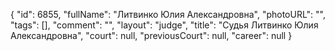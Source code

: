 {
    "id": 6855,
    "fullName": "Литвинко Юлия Александровна",
    "photoURL": "",
    "tags": [],
    "comment": "",
    "layout": "judge",
    "title": "Судья Литвинко Юлия Александровна",
    "court": null,
    "previousCourt": null,
    "career": null
}
